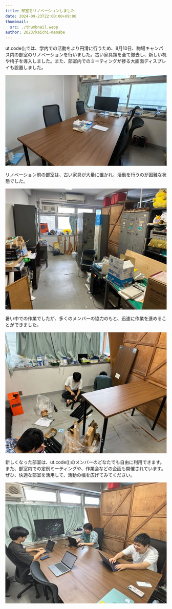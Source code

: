 ```yaml
---
title: 部室をリノベーションしました
date: 2024-09-23T22:00:00+09:00
thumbnail:
  src: ./thumbnail.webp
author: 2023/kaichi-manabe
---
```


ut.code();では、学内での活動をより円滑に行うため、8月10日、駒場キャンパス内の部室のリノベーションを行いました。古い家具類を全て撤去し、新しい机や椅子を導入しました。また、部室内でのミーティングが捗る大画面ディスプレイも設置しました。

![リノベーション後の部室](./renovated.webp)

リノベーション前の部室は、古い家具が大量に置かれ、活動を行うのが困難な状態でした。

![作業前の様子](./before-renovation.webp)

暑い中での作業でしたが、多くのメンバーの協力のもと、迅速に作業を進めることができました。

![作業の様子](./work.webp)

新しくなった部室は、ut.code();のメンバーのどなたでも自由に利用できます。また、部室内での定例ミーティングや、作業会などの企画も開催されています。ぜひ、快適な部室を活用して、活動の幅を広げてみてください。

![部室内でのミーティング](./meeting.webp)
